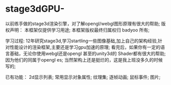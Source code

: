 # stage3dGPU-
以前练手做的stage3d渲染引擎，对了解opengl/webgl图形原理有很大的帮助;
版权声明：
本框架仅提供学习用途;
本框架版权最终归属权归 badyoo 所有;

学习过程:
12年研究stage3d,学习startling一些图像基础,加上自己的架构经验,针对性能设计的渲染框架,主要还是学习gpu加速的原理;
看完后，如果你有一定的语言基础，无论你使用webgl还是opengl 甚至的unity3d的 Shader都有很大的帮助;因为他们的同属于opengl es;
当然架构上还是挺烂的，这是我上班没多久的时候写的;


已有功能：
2d显示列表;
常用显示对象属性;
纹理集;
逐帧动画;
鼠标事件;
图片;
